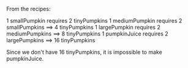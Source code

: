 From the recipes:

1 smallPumpkin requires 2 tinyPumpkins
1 mediumPumpkin requires 2 smallPumpkins ⟹ 4 tinyPumpkins
1 largePumpkin requires 2 mediumPumpkins ⟹ 8 tinyPumpkins
1 pumpkinJuice requires 2 largePumpkins ⟹ 16 tinyPumpkins

Since we don't have 16 tinyPumpkins, it is impossible to make pumpkinJuice.